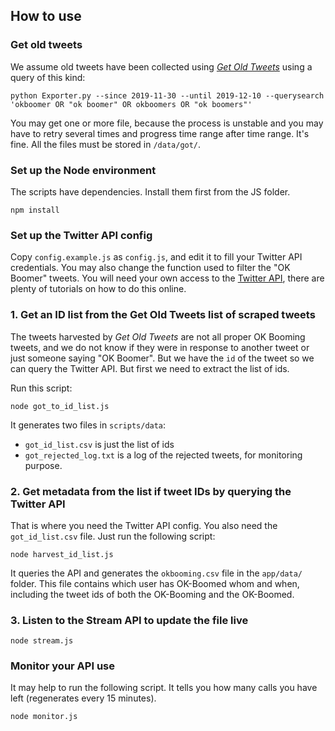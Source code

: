 ## How to use

### Get old tweets
We assume old tweets have been collected using *[Get Old Tweets](https://github.com/Jefferson-Henrique/GetOldTweets-python)* using a query of this kind:
```
python Exporter.py --since 2019-11-30 --until 2019-12-10 --querysearch 'okboomer OR "ok boomer" OR okboomers OR "ok boomers"'
```
You may get one or more file, because the process is unstable and you may have to retry several times and progress time range after time range. It's fine. All the files must be stored in ```/data/got/```.

### Set up the Node environment

The scripts have dependencies. Install them first from the JS folder.

```
npm install
```


### Set up the Twitter API config

Copy ```config.example.js``` as ```config.js```, and edit it to fill your Twitter API credentials. You may also change the function used to filter the "OK Boomer" tweets. You will need your own access to the [Twitter API](https://apps.twitter.com/app/new), there are plenty of tutorials on how to do this online.


### 1. Get an ID list from the Get Old Tweets list of scraped tweets

The tweets harvested by *Get Old Tweets* are not all proper OK Booming tweets, and we do not know if they were in response to another tweet or just someone saying "OK Boomer". But we have the ```id``` of the tweet so we can query the Twitter API. But first we need to extract the list of ids.

Run this script:

```
node got_to_id_list.js
```

It generates two files in ```scripts/data```:
* ```got_id_list.csv``` is just the list of ids
* ```got_rejected_log.txt``` is a log of the rejected tweets, for monitoring purpose.


### 2. Get metadata from the list if tweet IDs by querying the Twitter API

That is where you need the Twitter API config. You also need the ```got_id_list.csv``` file.
Just run the following script:

```
node harvest_id_list.js
```

It queries the API and generates the ```okbooming.csv``` file in the ```app/data/``` folder. This file contains which user has OK-Boomed whom and when, including the tweet ids of both the OK-Booming and the OK-Boomed.

### 3. Listen to the Stream API to update the file live

```
node stream.js
```

### Monitor your API use

It may help to run the following script. It tells you how many calls you have left (regenerates every 15 minutes).

```
node monitor.js
```
